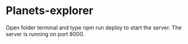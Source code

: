# Planets-explorer
Open folder terminal and type npm run deploy to start the server.
The server is running on port 8000.